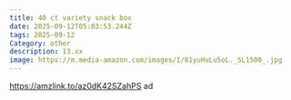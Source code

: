 ```yaml
---
title: 40 ct variety snack box
date: 2025-09-12T05:03:53.244Z
tags: 2025-09-12
Category: other
description: 13.xx
image: https://m.media-amazon.com/images/I/81yuHuLu5oL._SL1500_.jpg
---
```

https://amzlink.to/az0dK42SZahPS ad